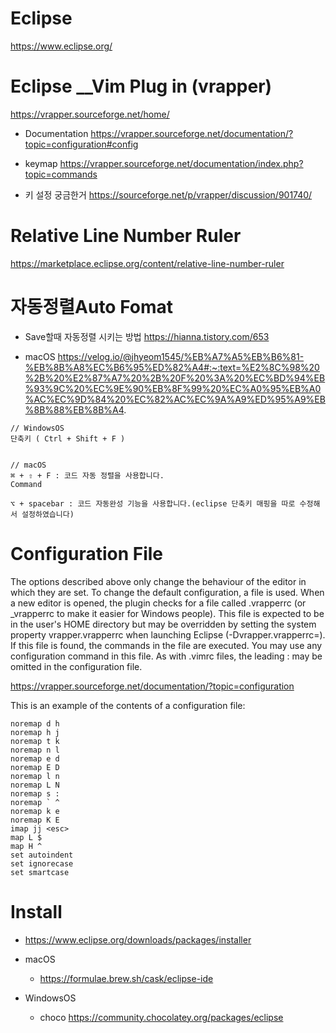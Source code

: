 # Eclipse

https://www.eclipse.org/

# Eclipse __Vim Plug in (vrapper) 

https://vrapper.sourceforge.net/home/

  - Documentation https://vrapper.sourceforge.net/documentation/?topic=configuration#config

  - keymap https://vrapper.sourceforge.net/documentation/index.php?topic=commands

  
  - 키 설정 궁금한거 https://sourceforge.net/p/vrapper/discussion/901740/


# Relative Line Number Ruler

https://marketplace.eclipse.org/content/relative-line-number-ruler

# 자동정렬Auto Fomat

- Save할때 자동정렬 시키는 방법 https://hianna.tistory.com/653

- macOS https://velog.io/@jhyeom1545/%EB%A7%A5%EB%B6%81-%EB%8B%A8%EC%B6%95%ED%82%A4#:~:text=%E2%8C%98%20%2B%20%E2%87%A7%20%2B%20F%20%3A%20%EC%BD%94%EB%93%9C%20%EC%9E%90%EB%8F%99%20%EC%A0%95%EB%A0%AC%EC%9D%84%20%EC%82%AC%EC%9A%A9%ED%95%A9%EB%8B%88%EB%8B%A4.


```
// WindowsOS
단축키 ( Ctrl + Shift + F )


// macOS
⌘ + ⇧ + F : 코드 자동 정렬을 사용합니다.
Command

⌥ + spacebar : 코드 자동완성 기능을 사용합니다.(eclipse 단축키 매핑을 따로 수정해서 설정하였습니다)

```


# Configuration File
The options described above only change the behaviour of the editor in which they are set. To change the default configuration, a file is used. When a new editor is opened, the plugin checks for a file called .vrapperrc (or _vrapperrc to make it easier for Windows people). This file is expected to be in the user's HOME directory but may be overridden by setting the system property vrapper.vrapperrc when launching Eclipse (-Dvrapper.vrapperrc=<file>). If this file is found, the commands in the file are executed. You may use any configuration command in this file. As with .vimrc files, the leading : may be omitted in the configuration file.
    
  https://vrapper.sourceforge.net/documentation/?topic=configuration

This is an example of the contents of a configuration file:

```
noremap d h
noremap h j
noremap t k
noremap n l
noremap e d
noremap E D
noremap l n
noremap L N
noremap s :
noremap ` ^
noremap k e
noremap K E
imap jj <esc>
map L $
map H ^
set autoindent
set ignorecase
set smartcase
```

  # Install
  
  - https://www.eclipse.org/downloads/packages/installer
  
  - macOS
  
    - https://formulae.brew.sh/cask/eclipse-ide
  
  - WindowsOS
  
    - choco https://community.chocolatey.org/packages/eclipse
